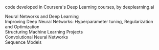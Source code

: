 code developed in Coursera's Deep Learning courses, by deeplearning.ai  
  
Neural Networks and Deep Learning  
Improving Deep Neural Networks: Hyperparameter tuning, Regularization and Optimization  
Structuring Machine Learning Projects  
Convolutional Neural Networks  
Sequence Models  
